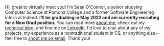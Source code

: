 Hi, great to virtually meet you!  I’m Sean O'Connor, a senior studying Computer Science at Pomona College and a former Software Engineering intern at Indeed.  **I'll be graduating in May 2022 and am currently recruiting for a New Grad position.**  You can read more [about me](https://oapostrophe.github.io/about), check out my [technical blog](https://oapostrophe.github.io/index.html), and find me on [LinkedIn](https://www.linkedin.com/in/oapostrophe/).  I'd love to chat about any of my projects, my experience as a nontraditional student in CS, or anything else--feel free to [shoot me an email](mailto:swoconnor2@gmail.com).  Thank you!
